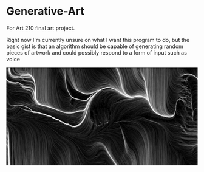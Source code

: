 # Generative-Art
For Art 210 final art project.

Right now I'm currently unsure on what I want this program to do, but the basic gist
is that an algorithm should be capable of generating random pieces of artwork and could
possibly respond to a form of input such as voice

![Alt text](generative_art_example.jpg?raw=true "An example of generative art")
